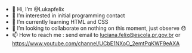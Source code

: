 - 👋 Hi, I’m @Lukapfelix
- 👀 I’m interested in initial programming contact
- 🌱 I’m currently learning HTML and CSS
- 💞️ I’m looking to collaborate on nothing on this moment, just observe 😞
- 📫 How to reach me : send email to luciana.felix@escola.pr.gov.br or https://www.youtube.com/channel/UCbE1NXoO_2emtPqKWF9eAXA



